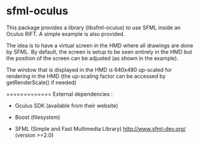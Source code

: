sfml-oculus
===========

This package provides a library (libsfml-oculus) to use SFML inside an Oculus
RIFT. A simple example is also provided.

The idea is to have a virtual screen in the HMD where all drawings are done by
SFML. By default, the screen is setup to be seen entirely in the HMD but the
position of the screen can be adjusted (as shown in the example). 

The window that is displayed in the HMD is 640x480 up-scaled for rendering in
the HMD (the up-scaling factor can be accessed by getRenderScale() if needed)

=============
External dependencies :

- Oculus SDK (available from their website)

- Boost (filesystem)

- SFML (Simple and Fast Multimedia Library)
http://www.sfml-dev.org/ (version >=2.0)
